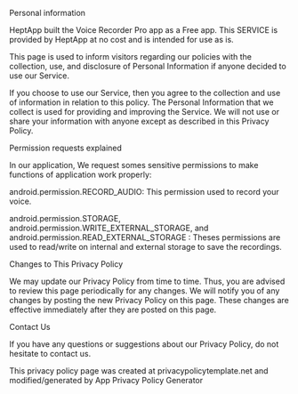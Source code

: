 Personal information

HeptApp built the Voice Recorder Pro app as a Free app. This SERVICE is provided by HeptApp at no cost and is intended for use as is.

This page is used to inform visitors regarding our policies with the collection, use, and disclosure of Personal Information if anyone decided to use our Service.

If you choose to use our Service, then you agree to the collection and use of information in relation to this policy. The Personal Information that we collect is used for providing and improving the Service. We will not use or share your information with anyone except as described in this Privacy Policy.

Permission requests explained

In our application, We request somes sensitive permissions to make functions of application work properly:

android.permission.RECORD_AUDIO: This permission used to record your voice.

android.permission.STORAGE, android.permission.WRITE_EXTERNAL_STORAGE, and android.permission.READ_EXTERNAL_STORAGE : Theses permissions are used to read/write on internal and external storage to save the recordings.

Changes to This Privacy Policy

We may update our Privacy Policy from time to time. Thus, you are advised to review this page periodically for any changes. We will notify you of any changes by posting the new Privacy Policy on this page. These changes are effective immediately after they are posted on this page.

Contact Us

If you have any questions or suggestions about our Privacy Policy, do not hesitate to contact us.

This privacy policy page was created at privacypolicytemplate.net and modified/generated by App Privacy Policy Generator
